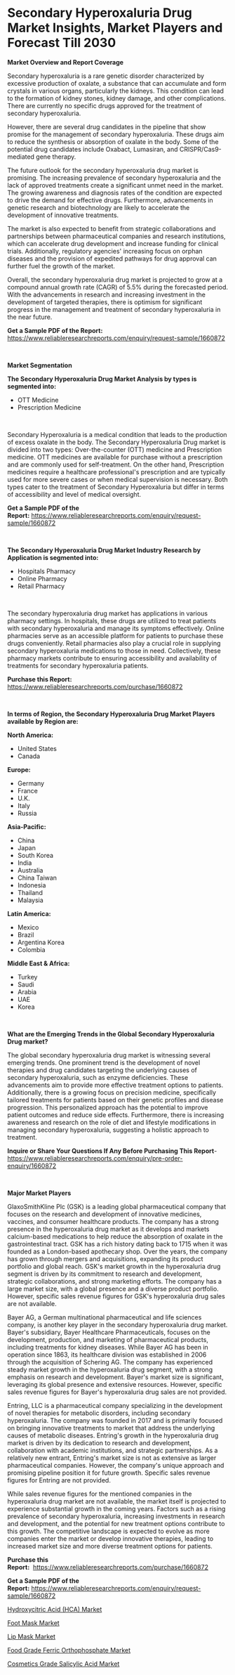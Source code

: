 <p><h1>Secondary Hyperoxaluria Drug Market Insights, Market Players and Forecast Till 2030</h1></p><p><strong>Market Overview and Report Coverage</strong></p>
<p><p>Secondary hyperoxaluria is a rare genetic disorder characterized by excessive production of oxalate, a substance that can accumulate and form crystals in various organs, particularly the kidneys. This condition can lead to the formation of kidney stones, kidney damage, and other complications. There are currently no specific drugs approved for the treatment of secondary hyperoxaluria.</p><p>However, there are several drug candidates in the pipeline that show promise for the management of secondary hyperoxaluria. These drugs aim to reduce the synthesis or absorption of oxalate in the body. Some of the potential drug candidates include Oxabact, Lumasiran, and CRISPR/Cas9-mediated gene therapy.</p><p>The future outlook for the secondary hyperoxaluria drug market is promising. The increasing prevalence of secondary hyperoxaluria and the lack of approved treatments create a significant unmet need in the market. The growing awareness and diagnosis rates of the condition are expected to drive the demand for effective drugs. Furthermore, advancements in genetic research and biotechnology are likely to accelerate the development of innovative treatments.</p><p>The market is also expected to benefit from strategic collaborations and partnerships between pharmaceutical companies and research institutions, which can accelerate drug development and increase funding for clinical trials. Additionally, regulatory agencies' increasing focus on orphan diseases and the provision of expedited pathways for drug approval can further fuel the growth of the market.</p><p>Overall, the secondary hyperoxaluria drug market is projected to grow at a compound annual growth rate (CAGR) of 5.5% during the forecasted period. With the advancements in research and increasing investment in the development of targeted therapies, there is optimism for significant progress in the management and treatment of secondary hyperoxaluria in the near future.</p></p>
<p><strong>Get a Sample PDF of the Report:</strong> <a href="https://www.reliableresearchreports.com/enquiry/request-sample/1660872">https://www.reliableresearchreports.com/enquiry/request-sample/1660872</a></p>
<p>&nbsp;</p>
<p><strong>Market Segmentation</strong></p>
<p><strong>The Secondary Hyperoxaluria Drug Market Analysis by types is segmented into:</strong></p>
<p><ul><li>OTT Medicine</li><li>Prescription Medicine</li></ul></p>
<p>&nbsp;</p>
<p><p>Secondary Hyperoxaluria is a medical condition that leads to the production of excess oxalate in the body. The Secondary Hyperoxaluria Drug market is divided into two types: Over-the-counter (OTT) medicine and Prescription medicine. OTT medicines are available for purchase without a prescription and are commonly used for self-treatment. On the other hand, Prescription medicines require a healthcare professional's prescription and are typically used for more severe cases or when medical supervision is necessary. Both types cater to the treatment of Secondary Hyperoxaluria but differ in terms of accessibility and level of medical oversight.</p></p>
<p><strong>Get a Sample PDF of the Report:</strong>&nbsp;<a href="https://www.reliableresearchreports.com/enquiry/request-sample/1660872">https://www.reliableresearchreports.com/enquiry/request-sample/1660872</a></p>
<p>&nbsp;</p>
<p><strong>The Secondary Hyperoxaluria Drug Market Industry Research by Application is segmented into:</strong></p>
<p><ul><li>Hospitals Pharmacy</li><li>Online Pharmacy</li><li>Retail Pharmacy</li></ul></p>
<p>&nbsp;</p>
<p><p>The secondary hyperoxaluria drug market has applications in various pharmacy settings. In hospitals, these drugs are utilized to treat patients with secondary hyperoxaluria and manage its symptoms effectively. Online pharmacies serve as an accessible platform for patients to purchase these drugs conveniently. Retail pharmacies also play a crucial role in supplying secondary hyperoxaluria medications to those in need. Collectively, these pharmacy markets contribute to ensuring accessibility and availability of treatments for secondary hyperoxaluria patients.</p></p>
<p><strong>Purchase this Report:</strong>&nbsp; <a href="https://www.reliableresearchreports.com/purchase/1660872">https://www.reliableresearchreports.com/purchase/1660872</a></p>
<p>&nbsp;</p>
<p><strong>In terms of Region, the Secondary Hyperoxaluria Drug Market Players available by Region are:</strong></p>
<p>
    <p> <strong> North America: </strong>
        <ul>
            <li>United States</li>
            <li>Canada</li>
        </ul>
        </p> 
    <p> <strong> Europe: </strong>
        <ul>
            <li>Germany</li>
            <li>France</li>
            <li>U.K.</li>
            <li>Italy</li>
            <li>Russia</li>
        </ul>
        </p> 
    <p> <strong> Asia-Pacific: </strong>
        <ul>
            <li>China</li>
            <li>Japan</li>
            <li>South Korea</li>
            <li>India</li>
            <li>Australia</li>
            <li>China Taiwan</li>
            <li>Indonesia</li>
            <li>Thailand</li>
            <li>Malaysia</li>
        </ul>
        </p> 
    <p> <strong> Latin America: </strong>
        <ul>
            <li>Mexico</li>
            <li>Brazil</li>
            <li>Argentina Korea</li>
            <li>Colombia</li>
        </ul>
        </p> 
    <p> <strong> Middle East & Africa: </strong>
        <ul>
            <li>Turkey</li>
            <li>Saudi</li>
            <li>Arabia</li>
            <li>UAE</li>
            <li>Korea</li>
        </ul>
    </p>
    </p>
<p>&nbsp;</p>
<p><strong>What are the Emerging Trends in the Global Secondary Hyperoxaluria Drug market?</strong></p>
<p><p>The global secondary hyperoxaluria drug market is witnessing several emerging trends. One prominent trend is the development of novel therapies and drug candidates targeting the underlying causes of secondary hyperoxaluria, such as enzyme deficiencies. These advancements aim to provide more effective treatment options to patients. Additionally, there is a growing focus on precision medicine, specifically tailored treatments for patients based on their genetic profiles and disease progression. This personalized approach has the potential to improve patient outcomes and reduce side effects. Furthermore, there is increasing awareness and research on the role of diet and lifestyle modifications in managing secondary hyperoxaluria, suggesting a holistic approach to treatment.</p></p>
<p><strong>Inquire or Share Your Questions If Any Before Purchasing This Report</strong>- <a href="https://www.reliableresearchreports.com/enquiry/pre-order-enquiry/1660872">https://www.reliableresearchreports.com/enquiry/pre-order-enquiry/1660872</a></p>
<p>&nbsp;</p>
<p><strong>Major Market Players</strong></p>
<p><p>GlaxoSmithKline Plc (GSK) is a leading global pharmaceutical company that focuses on the research and development of innovative medicines, vaccines, and consumer healthcare products. The company has a strong presence in the hyperoxaluria drug market as it develops and markets calcium-based medications to help reduce the absorption of oxalate in the gastrointestinal tract. GSK has a rich history dating back to 1715 when it was founded as a London-based apothecary shop. Over the years, the company has grown through mergers and acquisitions, expanding its product portfolio and global reach. GSK's market growth in the hyperoxaluria drug segment is driven by its commitment to research and development, strategic collaborations, and strong marketing efforts. The company has a large market size, with a global presence and a diverse product portfolio. However, specific sales revenue figures for GSK's hyperoxaluria drug sales are not available.</p><p>Bayer AG, a German multinational pharmaceutical and life sciences company, is another key player in the secondary hyperoxaluria drug market. Bayer's subsidiary, Bayer Healthcare Pharmaceuticals, focuses on the development, production, and marketing of pharmaceutical products, including treatments for kidney diseases. While Bayer AG has been in operation since 1863, its healthcare division was established in 2006 through the acquisition of Schering AG. The company has experienced steady market growth in the hyperoxaluria drug segment, with a strong emphasis on research and development. Bayer's market size is significant, leveraging its global presence and extensive resources. However, specific sales revenue figures for Bayer's hyperoxaluria drug sales are not provided.</p><p>Entring, LLC is a pharmaceutical company specializing in the development of novel therapies for metabolic disorders, including secondary hyperoxaluria. The company was founded in 2017 and is primarily focused on bringing innovative treatments to market that address the underlying causes of metabolic diseases. Entring's growth in the hyperoxaluria drug market is driven by its dedication to research and development, collaboration with academic institutions, and strategic partnerships. As a relatively new entrant, Entring's market size is not as extensive as larger pharmaceutical companies. However, the company's unique approach and promising pipeline position it for future growth. Specific sales revenue figures for Entring are not provided.</p><p>While sales revenue figures for the mentioned companies in the hyperoxaluria drug market are not available, the market itself is projected to experience substantial growth in the coming years. Factors such as a rising prevalence of secondary hyperoxaluria, increasing investments in research and development, and the potential for new treatment options contribute to this growth. The competitive landscape is expected to evolve as more companies enter the market or develop innovative therapies, leading to increased market size and more diverse treatment options for patients.</p></p>
<p><strong>Purchase this Report:</strong>&nbsp;&nbsp;<a href="https://www.reliableresearchreports.com/purchase/1660872">https://www.reliableresearchreports.com/purchase/1660872</a></p>
<p></p>
<p><strong>Get a Sample PDF of the Report:</strong>&nbsp;<a href="https://www.reliableresearchreports.com/enquiry/request-sample/1660872">https://www.reliableresearchreports.com/enquiry/request-sample/1660872</a></p>
<p><p><a href="https://medium.com/@nelsonhauck/hydroxycitric-acid-hca-market-trends-forecast-and-competitive-analysis-to-2030-0f586dcdecd3">Hydroxycitric Acid (HCA) Market</a></p><p><a href="https://medium.com/@leliajewess/foot-mask-market-comprehensive-assessment-by-type-application-and-geography-00d24f527f8b">Foot Mask Market</a></p><p><a href="https://medium.com/@andrewhills1925/lip-mask-market-trends-forecast-and-competitive-analysis-to-2030-f7dc769056cf">Lip Mask Market</a></p><p><a href="https://medium.com/@lacyquitzon/food-grade-ferric-orthophosphate-market-exploring-market-share-market-trends-and-future-growth-cf1763d440ce">Food Grade Ferric Orthophosphate Market</a></p><p><a href="https://medium.com/@jeromekling1967/cosmetics-grade-salicylic-acid-market-the-key-to-successful-business-strategy-forecast-till-2030-cc80a2a214be">Cosmetics Grade Salicylic Acid Market</a></p></p>